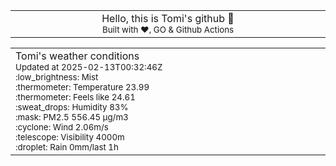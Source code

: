 
<div align="center">
<table>
<tbody>
<td align="center">
<img width="2000" height="0"><br>
Hello, this is Tomi's github 👋<br>
<sup>Built with ❤️, GO & Github Actions</sup><br>
<img width="2000" height="0">
</td>
</tbody>
</table>
</div>
<table>
<tbody>
<td align="left">
<img width="2000" height="0"><br>
Tomi's weather conditions<br>
<sup>Updated at 2025-02-13T00:32:46Z</sup><br>
<sup>:low_brightness: Mist</sup><br>
<sup>:thermometer: Temperature 23.99 </sup><br>
<sup>:thermometer: Feels like 24.61</sup><br>
<sup>:sweat_drops: Humidity 83%</sup><br>
<sup>:mask: PM2.5 556.45 μg/m3</sup><br>
<sup>:cyclone: Wind 2.06m/s </sup><br>
<sup>:telescope: Visibility 4000m </sup><br>
<sup>:droplet: Rain 0mm/last 1h </sup><br>
<img width="2000" height="0">
</td>
<td align="left">
<img width="2000" height="0"><br>
<br>
<img width="2000" height="0">
</td>
</tbody>
</table>
</div>
    